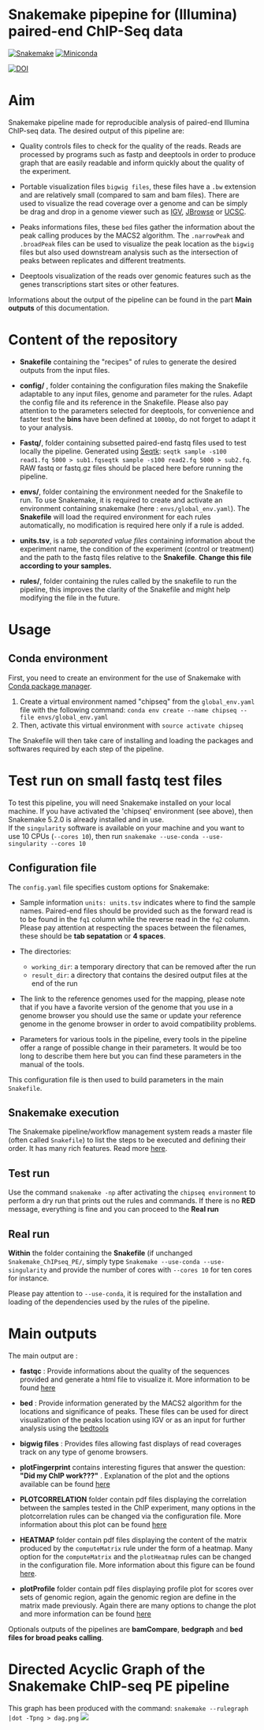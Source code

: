 # Snakemake pipepine for (Illumina) paired-end ChIP-Seq data

[![Snakemake](https://img.shields.io/badge/snakemake-≥5.2.0-brightgreen.svg)](https://snakemake.bitbucket.io)
[![Miniconda](https://img.shields.io/badge/miniconda-blue.svg)](https://conda.io/miniconda)


[![DOI](https://zenodo.org/badge/141444770.svg)](https://zenodo.org/badge/latestdoi/141444770)

# Aim

Snakemake pipeline made for reproducible analysis of paired-end Illumina ChIP-seq data. The desired output of this pipeline are:

- Quality controls files to check for the quality of the reads. Reads are processed by programs such as fastp and deeptools in order to produce graph that are easily readable and inform quickly about the quality of the experiment.

- Portable visualization files `bigwig files`, these files have a `.bw` extension and are relatively small (compared to sam and bam files). There are used to visualize the read coverage over a genome and can be simply be drag and drop in a genome viewer such as [IGV](http://software.broadinstitute.org/software/igv/), [JBrowse](https://jbrowse.org) or [UCSC](https://genome.ucsc.edu).

- Peaks informations files, these `bed` files gather the information about the peak calling produces by the MACS2 algorithm. The `.narrowPeak` and `.broadPeak` files can be used to visualize the peak location as the `bigwig` files but also used downstream analysis such as the intersection of peaks between replicates and different treatments.

- Deeptools visualization of the reads over genomic features such as the genes transcriptions start sites or other features.

Informations about the output of the pipeline can be found in the part **Main outputs** of this documentation.

# Content of the repository

- **Snakefile** containing the "recipes" of rules to generate the desired outputs from the input files.

- **config/** , folder containing the configuration files making the Snakefile adaptable to any input files, genome and parameter for the rules. Adapt the config file and its reference in the Snakefile. Please also pay attention to the parameters selected for deeptools, for convenience and faster test the **bins** have been defined at `1000bp`, do not forget to adapt it to your analysis.

- **Fastq/**, folder containing subsetted paired-end fastq files used to test locally the pipeline. Generated using [Seqtk](https://github.com/lh3/seqtk): `seqtk sample -s100 read1.fq 5000 > sub1.fqseqtk sample -s100 read2.fq 5000 > sub2.fq`. RAW fastq or fastq.gz files should be placed here before running the pipeline.

- **envs/**, folder containing the environment needed for the Snakefile to run. To use Snakemake, it is required to create and activate an environment containing snakemake (here : `envs/global_env.yaml`). The **Snakefile** will load the required environment for each rules automatically, no modification is required here only if a rule is added.

- **units.tsv**, is a *tab separated value files* containing information about the experiment name, the condition of the experiment (control or treatment) and the path to the fastq files relative to the **Snakefile**. **Change this file according to your samples.**

- **rules/**, folder containing the rules called by the snakefile to run the pipeline, this improves the clarity of the Snakefile and might help modifying the file in the future.


# Usage

## Conda environment

First, you need to create an environment for the use of Snakemake with [Conda package manager](https://conda.io/docs/using/envs.html).
1. Create a virtual environment named "chipseq" from the `global_env.yaml` file with the following command: `conda env create --name chipseq --file envs/global_env.yaml`
2. Then, activate this virtual environment with `source activate chipseq`

The Snakefile will then take care of installing and loading the packages and softwares required by each step of the pipeline.

# Test run on small fastq test files
To test this pipeline, you will need Snakemake installed on your local machine. If you have activated the 'chipseq' environment (see above), then Snakemake 5.2.0 is already installed and in use.    
If the `singularity` software is available on your machine and you want to use 10 CPUs (`--cores 10`), then run `snakemake --use-conda --use-singularity --cores 10`

## Configuration file

The `config.yaml` file specifies custom options for Snakemake:

- Sample information `units: units.tsv` indicates where to find the sample names. Paired-end files should be provided such as the forward read is to be found in the `fq1` column while the reverse read in the `fq2` column. Please pay attention at respecting the spaces between the filenames, these should be **tab sepatation** or **4 spaces**.

- The directories:
  - `working_dir`: a temporary directory that can be removed after the run
  - `result_dir`: a directory that contains the desired output files at the end of the run

- The link to the reference genomes used for the mapping, please note that if you have a favorite version of the genome that you use in a genome browser you should use the same or update your reference genome in the genome browser in order to avoid compatibility problems.

- Parameters for various tools in the pipeline, every tools in the pipeline offer a range of possible change in their parameters. It would be too long to describe them here but you can find these parameters in the manual of the tools.

This configuration file is then used to build parameters in the main `Snakefile`.

## Snakemake execution

The Snakemake pipeline/workflow management system reads a master file (often called `Snakefile`) to list the steps to be executed and defining their order.
It has many rich features. Read more [here](https://snakemake.readthedocs.io/en/stable/).

## Test run

Use the command `snakemake -np` after activating the `chipseq environment` to perform a dry run that prints out the rules and commands. If there is no **RED** message, everything is fine and you can proceed to the **Real run**

## Real run

**Within** the folder containing the **Snakefile** (if unchanged `Snakemake_ChIPseq_PE/`, simply type `Snakemake --use-conda --use-singularity` and provide the number of cores with `--cores 10` for ten cores for instance.

Please pay attention to `--use-conda`, it is required for the installation and loading of the dependencies used by the rules of the pipeline.

# Main outputs

The main output are :

- **fastqc** : Provide informations about the quality of the sequences provided and generate a html file to visualize it. More information to be found [here](https://www.bioinformatics.babraham.ac.uk/projects/fastqc/)

- **bed** : Provide information generated by the MACS2 algorithm for the locations and significance of peaks. These files can be used for direct visualization of the peaks location using IGV or as an input for further analysis using the [bedtools](https://bedtools.readthedocs.io/en/latest/content/bedtools-suite.html)

- **bigwig files** : Provides files allowing fast displays of read coverages track on any type of genome browsers.

- **plotFingerprint** contains interesting figures that answer the question: **"Did my ChIP work???"** . Explanation of the plot and the options available can be found [here](https://deeptools.readthedocs.io/en/develop/content/tools/plotFingerprint.html)

- **PLOTCORRELATION** folder contain pdf files displaying the correlation between the samples tested in the ChIP experiment, many options in the plotcorrelation rules can be changed via the configuration file. More information about this plot can be found [here](https://deeptools.readthedocs.io/en/develop/content/tools/plotCorrelation.html)

- **HEATMAP** folder contain pdf files displaying the content of the matrix produced by the `computeMatrix` rule under the form of a heatmap. Many option for the `computeMatrix` and the `plotHeatmap` rules can be changed in the configuration file. More information about this figure can be found [here](https://deeptools.readthedocs.io/en/develop/content/tools/plotHeatmap.html).

- **plotProfile** folder contain pdf files displaying profile plot for scores over sets of genomic region, again the genomic region are define in the matrix made previously. Again there are many options to change the plot and more information can be found [here](https://deeptools.readthedocs.io/en/develop/content/tools/plotProfile.html)

Optionals outputs of the pipelines are **bamCompare**, **bedgraph** and **bed files for broad peaks calling**.

# Directed Acyclic Graph of the Snakemake ChIP-seq PE pipeline

This graph has been produced with the command: `snakemake --rulegraph |dot -Tpng > dag.png`
![](dag.png)
